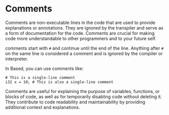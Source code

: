 # Comments

Comments are non-executable lines in the code that are used to provide explanations or annotations. They are ignored by the transpiler and serve as a form of documentation for the code. Comments are crucial for making code more understandable to other programmers and to your future self.

comments start with `#` and continue until the end of the line. Anything after `#` on the same line is considered a comment and is ignored by the compiler or interpreter.

In Based, you can use comments like:

```
# This is a single-line comment
i32 x = 10; # This is also a single-line comment
```

Comments are useful for explaining the purpose of variables, functions, or blocks of code, as well as for temporarily disabling code without deleting it. They contribute to code readability and maintainability by providing additional context and explanations.
